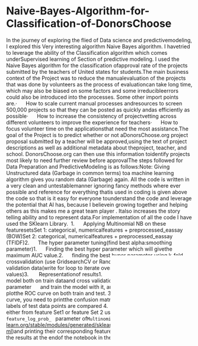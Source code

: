 # Naive-Bayes-Algorithm-for-Classification-of-DonorsChoose
In the journey of exploring the flied of Data science and predictivemodeling, I explored this Very interesting algorithm Naive Bayes algorithm. I havetried to leverage the ability of the Classification algorithm which comes underSupervised learning of Section of predictive modeling. I used the Naive Bayes algorithm for the classification ofapproval rate of the projects submitted by the teachers of United states for students.The main business context of the Project was to reduce the manualevaluation of the projects that was done by volunteers as the process of evaluationcan take long time, which may also be biased on some factors and some irreducibleerrors could also be introduced into the processes. Some other import points are.·      How to scale current manual processes andresources to screen 500,000 projects so that they can be posted as quickly andas efficiently as possible·      How to increase the consistency of projectvetting across different volunteers to improve the experience for teachers·      How to focus volunteer time on the applicationsthat need the most assistance.The goal of the Project is to predict whether or not aDonorsChoose.org project proposal submitted by a teacher will be approved,using the text of project descriptions as well as additional metadata about theproject, teacher, and school. DonorsChoose.org can then use this information toidentify projects most likely to need further review before approvalThe steps followed for Data Preparation and PredictiveModeling is as follows:Note: Giving Unstructured data (Garbage in common terms) toa machine learning algorithm gives you random data (Garbage) again. All the code is written in a very clean and untestablemanner ignoring fancy methods where ever possible and reference for everything thatis used in coding is given above the code so that is it easy for everyone tounderstand the code and leverage the potential that AI has, because I believein growing together and helping others as this makes me a great team player . Italso increases the story telling ability and to represent data.For implementation of all the code I have used the SKlearn Library.  1.      Applying Multinomial NB on these featuresetsSet 1: categorical, numericalfeatures + preprocessed_eassay (BOW)Set 2: categorical, numericalfeatures + preprocessed_eassay (TFIDF)2.      The hyper parameter tuning(find best alpha:smoothing parameter)1.      Finding the best hyper parameter which will givethe maximum AUC value.2.      finding the best hyper parameter using k-fold crossvalidation (use GridsearchCV or RandomsearchCV)/simple cross validation data(write for loop to iterate over hyper parameter values)3.       Representationof results1.      plotting the performance of model both on train dataand cross validation data for each hyper parameter      and  train the model with it, and find the AUC on test data and plotthe ROC curve on both train and test. 3.      Along with plotting ROC curve, you need to printthe confusion matrix with predicted and original labels of test data points are compared 4.      The top 20 features from either from feature Set1 or feature Set 2 using absolute values of `feature_log_prob_ ` parameter of`MultinomialNB` (https://scikit-learn.org/stable/modules/generated/sklearn.naive_bayes.MultinomialNB.html)and printing their corresponding feature names      4.  and summarizing the results at the endof the notebook in the table format 
